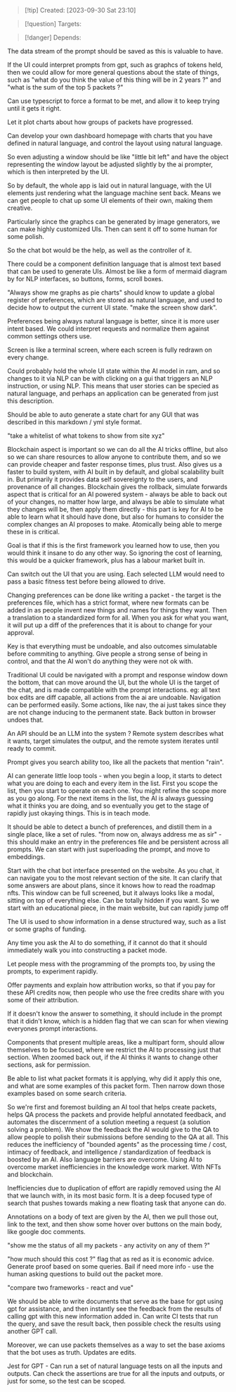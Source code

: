 
>[!tip] Created: [2023-09-30 Sat 23:10]

>[!question] Targets: 

>[!danger] Depends: 

The data stream of the prompt should be saved as this is valuable to have.

If the UI could interpret prompts from gpt, such as graphcs of tokens held, then we could allow for more general questions about the state of things, such as "what do you think the value of this thing will be in 2 years ?" and "what is the sum of the top 5 packets ?"

Can use typescript to force a format to be met, and allow it to keep trying until it gets it right.

Let it plot charts about how groups of packets have progressed.

Can develop your own dashboard homepage with charts that you have defined in natural language, and control the layout using natural language.

So even adjusting a window should be like "little bit left" and have the object representing the window layout be adjusted slightly by the ai prompter, which is then interpreted by the UI.

So by default, the whole app is laid out in natural language, with the UI elements just rendering what the language machine sent back.  Means we can get people to chat up some UI elements of their own, making them creative.

Particularly since the graphcs can be generated by image generators, we can make highly customized UIs.  Then can sent it off to some human for some polish.

So the chat bot would be the help, as well as the controller of it.

There could be a component definition language that is almost text based that can be used to generate UIs.  Almost be like a form of mermaid diagram by for NLP interfaces, so buttons, forms, scroll boxes.

"Always show me graphs as pie charts" should know to update a global register of preferences, which are stored as natural language, and used to decide how to output the current UI state.
"make the screen show dark".

Preferences being always natural language is better, since it is more user intent based.
We could interpret requests and normalize them against common settings others use.

Screen is like a terminal screen, where each screen is fully redrawn on every change.

Could probably hold the whole UI state within the AI model in ram, and so changes to it via NLP can be with clicking on a gui that triggers an NLP instruction, or using NLP.
This means that user stories can be specied as natural language, and perhaps an application can be generated from just this description.

Should be able to auto generate a state chart for any GUI that was described in this markdown / yml style format.

"take a whitelist of what tokens to show from site xyz"

Blockchain aspect is important so we can do all the AI tricks offline, but also so we can share resources to allow anyone to contribute them, and so we can provide cheaper and faster response times, plus trust.  Also gives us a faster to build system, with AI built in by default, and global scalability built in.  But primarily it provides data self sovereignty to the users, and provenance of all changes.  Blockchain gives the rollback, simulate forwards aspect that is critical for an AI powered system - always be able to back out of your changes, no matter how large, and always be able to simulate what they changes will be, then apply them directly - this part is key for AI to be able to learn what it should have done, but also for humans to consider the complex changes an AI proposes to make.  Atomically being able to merge these in is critical.

Goal is that if this is the first framework you learned how to use, then you would think it insane to do any other way.  So ignoring the cost of learning, this would be a quicker framework, plus has a labour market built in.

Can switch out the UI that you are using.  Each selected LLM would need to pass a basic fitness test before being allowed to drive.

Changing preferences can be done like writing a packet - the target is the preferences file, which has a strict format, where new formats can be added in as people invent new things and names for things they want.  Then a translation to a standardized form for all.  When you ask for what you want, it will put up a diff of the preferences that it is about to change for your approval.

Key is that everything must be undoable, and also outcomes simulatable before commiting to anything.  Give people a strong sense of being in control, and that the AI won't do anything they were not ok with.

Traditional UI could be navigated with a prompt and response window down the bottom, that can move around the UI, but the whole UI is the target of the chat, and is made compatible with the prompt interactions.  eg: all text box edits are diff capable, all actions from the ai are undoable.  Navigation can be performed easily.  Some actions, like nav, the ai just takes since they are not change inducing to the permanent state.  Back button in browser undoes that.

An API should be an LLM into the system ?  Remote system describes what it wants, target simulates the output, and the remote system iterates until ready to commit.

Prompt gives you search ability too, like all the packets that mention "rain".

AI can generate little loop tools - when you begin a loop, it starts to detect what you are doing to each and every item in the list.  First you scope the list, then you start to operate on each one.  You might refine the scope more as you go along.  For the next items in the list, the AI is always guessing what it thinks you are doing, and so eventually you get to the stage of rapidly just okaying things.  This is in teach mode.

It should be able to detect a bunch of preferences, and distill them in a single place, like a set of rules.  "from now on, always address me as sir" - this should make an entry in the preferences file and be persistent across all prompts.  We can start with  just superloading the prompt, and move to embeddings.

Start with the chat bot interface presented on the website.  As you chat, it can navigate you to the most relevant section of the site.  It can clarify that some answers are about plans, since it knows how to read the roadmap nfts.  This window can be full screened, but it always looks like a modal, sitting on top of everything else.  Can be totally hidden if you want.  So we start with an educational piece, in the main website, but can rapidly jump off 

The UI is used to show information in a dense structured way, such as a list or some graphs of funding.  

Any time you ask the AI to do something, if it cannot do that it should immediately walk you into constructing a packet mode.

Let people mess with the programming of the prompts too, by using the prompts, to experiment rapidly.

Offer payments and explain how attribution works, so that if you pay for these API credits now, then people who use the free credits share with you some of their attribution.

If it doesn't know the answer to something, it should include in the prompt that it didn't know, which is a hidden flag that we can scan for when viewing everyones prompt interactions.

Components that present multiple areas, like a multipart form, should allow themselves to be focused, where we restrict the AI to processing just that section.
When zoomed back out, if the AI thinks it wants to change other sections, ask for permission.

Be able to list what packet formats it is applying, why did it apply this one, and what are some examples of this packet form.  Then narrow down those examples based on some search criteria.

So we're first and foremost building an AI tool that helps create packets, helps QA process the packets and provide helpful annotated feedback, and automates the discernment of a solution meeting a request (a solution solving a problem).  We show the feedback the AI would give to the QA to allow people to polish their submissions before sending to the QA at all.  This reduces the inefficiency of "bounded agents" as the processing time / cost, intimacy of feedback, and intelligence / standardization of feedback is boosted by an AI.  Also language barriers are overcome.  Using AI to overcome market inefficiencies in the knowledge work market.  With NFTs and blockchain.

Inefficiencies due to duplication of effort are rapidly removed using the AI that we launch with, in its most basic form.  It is a deep focused type of search that pushes towards making a new floating task that anyone can do.

Annotations on a body of text are given by the AI, then we pull those out, link to the text, and then show some hover over buttons on the main body, like google doc comments.

"show me the status of all my packets - any activity on any of them ?"

"how much should this cost ?" flag that as red as it is economic advice.  Generate proof based on some queries.  Bail if need more info - use the human asking questions to build out the packet more.

"compare two frameworks - react and vue"

We should be able to write documents that serve as the base for gpt using gpt for assistance, and then instantly see the feedback from the results of calling gpt with this new information added in.  Can write CI tests that run the query, and save the result back, then possible check the results using another GPT call.  

Moreover, we can use packets themselves as a way to set the base axioms that the bot uses as truth.  Updates are edits.

Jest for GPT - Can run a set of natural language tests on all the inputs and outputs.
Can check the assertions are true for all the inputs and outputs, or just for some, so the test can be scoped.